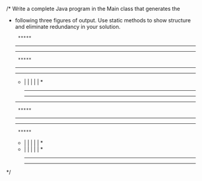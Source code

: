 /* Write a complete Java program in the Main class that generates the
* following three figures of output. 
 Use static methods to show structure and eliminate redundancy in your solution.

       *****
     *********
   *************

       *****
     *********
   *************
   * | | | | | *
       *****
     *********
   *************

       *****
     *********
   *************
       *****
   * | | | | | *
   * | | | | | *
       *****
       *****


*/